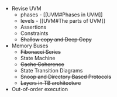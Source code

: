 - Revise UVM
	- phases - [[UVM#Phases in UVM]]
	- levels - [[UVM#The parts of UVM]]
	- Assertions
	- Constraints
	- ~~Shallow copy and Deep Copy~~
- Memory Buses
	- ~~Fibonacci Series~~
	- State Machine
	- ~~Cache Coherence~~
	- State Transition Diagrams
	- ~~Snoop and Directory Based Protocols~~
	- ~~Layers in TB architecture~~
- Out-of-order execution